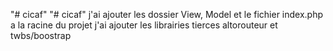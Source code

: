 "# cicaf" 
"# cicaf" 
j'ai ajouter les dossier  View, Model et le fichier index.php a la racine du projet
j'ai ajouter les librairies tierces altorouteur et twbs/boostrap